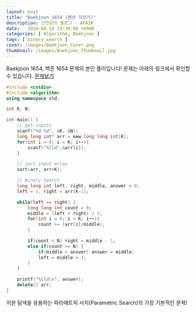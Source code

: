 ```yaml
---
layout: post
title: "Baekjoon 1654 (랜선 자르기)"
description: 신연상의 블로그 - AFAIK
date:   2020-08-18 15:30:00 +0900
categories: [ Algorithm, Baekjoon ]
tags: [ binary_search ]
cover: /images/Baekjoon_Cover.png
thumbnail: /images/Baekjoon_Thumbnail.jpg
---
```


Baekjoon 1654, 백준 1654 문제의 본인 풀이입니다!
문제는 아래의 링크에서 확인할 수 있습니다.
[문제보기][prob]
<!-- more -->
```c++
#include <cstdio>
#include <algorithm>
using namespace std;

int K, N;

int main() {
    // get inputs
    scanf("%d %d", &K, &N);
    long long int* arr = new long long int[K];
    for(int i = 0; i < K; i++){
        scanf("%lld",&arr[i]);
    }

    // sort input array
    sort(arr, arr+K);

    // Binary Search
    long long int left, right, middle, answer = 0;
    left = 1, right = arr[K-1];

    while(left <= right) {
        long long int count = 0;
        middle = (left + right) / 2;
        for(int i = 0; i < K; i++){
            count += (arr[i]/middle);
        }

        if(count < N) right = middle - 1;
        else if(count >= N) {
            if(middle > answer) answer = middle;
            left = middle + 1;
        }
    }

    printf("%lld\n", answer);
    delete[] arr;
}
```

이분 탐색을 응용하는 파라매트릭 서치(Parametric Search)의 가장 기본적인 문제!

[prob]: https://www.acmicpc.net/problem/1654